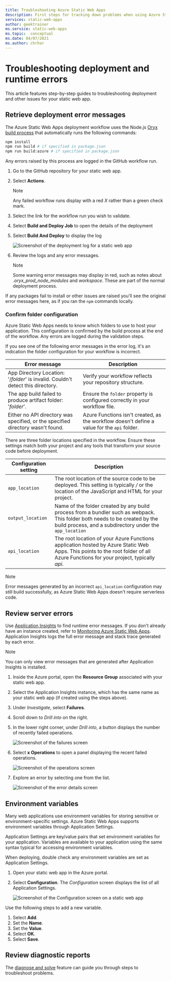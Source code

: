 ```yaml
---
title: Troubleshooting Azure Static Web Apps
description: First steps for tracking down problems when using Azure Static Web Apps.
services: static-web-apps
author: geektrainer
ms.service: static-web-apps
ms.topic:  conceptual
ms.date: 04/07/2021
ms.author: chrhar
---
```


# Troubleshooting deployment and runtime errors

This article features step-by-step guides to troubleshooting deployment and other issues for your static web app.

## Retrieve deployment error messages

The Azure Static Web Apps deployment workflow uses the Node.js [Oryx build process](https://github.com/microsoft/Oryx/blob/master/doc/runtimes/nodejs.md#build) that automatically runs the following commands:

```bash
npm install
npm run build # if specified in package.json
npm run build:azure # if specified in package.json
```

Any errors raised by this process are logged in the GitHub workflow run.

1. Go to the GitHub repository for your static web app.
1. Select **Actions**.

    > [!NOTE]
    > Any failed workflow runs display with a red *X* rather than a green check mark.

2. Select the link for the workflow run you wish to validate.
3. Select **Build and Deploy Job** to open the details of the deployment
4. Select **Build And Deploy** to display the log

    ![Screenshot of the deployment log for a static web app](./media/troubleshooting/build-deploy-log.png)

5. Review the logs and any error messages.

    > [!NOTE]
    > Some warning error messages may display in red, such as notes about *.oryx_prod_node_modules* and *workspace*. These are part of the normal deployment process.

If any packages fail to install or other issues are raised you'll see the original error messages here, as if you ran the `npm` commands locally.

### Confirm folder configuration

Azure Static Web Apps needs to know which folders to use to host your application. This configuration is confirmed by the build process at the end of the workflow. Any errors are logged during the validation steps.

If you see one of the following error messages in the error log, it's an indication the folder configuration for your workflow is incorrect.

| Error message | Description |
| --- | --- |
|App Directory Location: '/*folder*' is invalid. Couldn't detect this directory. | Verify your workflow reflects your repository structure. |
| The app build failed to produce artifact folder: '*folder*'. | Ensure the `folder` property is configured correctly in your workflow file. |
| Either no API directory was specified, or the specified directory wasn't found. | Azure Functions isn't created, as the workflow doesn't define a value for the `api` folder. |

There are three folder locations specified in the workflow. Ensure these settings match both your project and any tools that transform your source code before deployment.

| Configuration setting | Description |
| --- | --- |
| `app_location` | The root location of the source code to be deployed. This setting is typically */* or the location of the JavaScript and HTML for your project. |
| `output_location` | Name of the folder created by any build process from a bundler such as webpack. This folder both needs to be created by the build process, and a subdirectory under the `app_location` |
| `api_location` |The root location of your Azure Functions application hosted by Azure Static Web Apps. This points to the root folder of all Azure Functions for your project, typically *api*. |

> [!NOTE]
> Error messages generated by an incorrect `api_location` configuration may still build successfully, as Azure Static Web Apps doesn't require serverless code.

## Review server errors

Use [Application Insights](../azure-monitor/app/app-insights-overview.md) to find runtime error messages. If you don't already have an instance created, refer to [Monitoring Azure Static Web Apps](monitor.md). Application Insights logs the full error message and stack trace generated by each error.

> [!NOTE]
> You can only view error messages that are generated after Application Insights is installed.

1. Inside the Azure portal, open the **Resource Group** associated with your static web app.
1. Select the Application Insights instance, which has the same name as your static web app (if created using the steps above).
1. Under *Investigate*, select **Failures**.
1. Scroll down to *Drill into* on the right.
2. In the lower right corner, under *Drill into*, a button displays the number of recently failed operations.

    ![Screenshot of the failures screen](./media/troubleshooting/app-insights-errors.png)

3. Select **x Operations** to open a panel displaying the recent failed operations.

    ![Screenshot of the operations screen](./media/troubleshooting/app-insights-operations.png)

4. Explore an error by selecting one from the list.

    ![Screenshot of the error details screen](./media/troubleshooting/app-insights-details.png)

## Environment variables

Many web applications use environment variables for storing sensitive or environment-specific settings. Azure Static Web Apps supports environment variables through Application Settings.

Application Settings are key/value pairs that set environment variables for your application. Variables are available to your application using the same syntax typical for accessing environment variables.

When deploying, double check any environment variables are set as Application Settings.

1. Open your static web app in the Azure portal.
1. Select **Configuration**. The *Configuration* screen displays the list of all Application Settings.

    ![Screenshot of the Configuration screen on a static web app](media/troubleshooting/app-settings.png)

Use the following steps to add a new variable.

1. Select **Add**.
1. Set the **Name**.
1. Set the **Value**.
1. Select **OK**.
1. Select **Save**.

## Review diagnostic reports
The [diagnose and solve](diagnostics-overview.md) feature can guide you through steps to troubleshoot problems.
